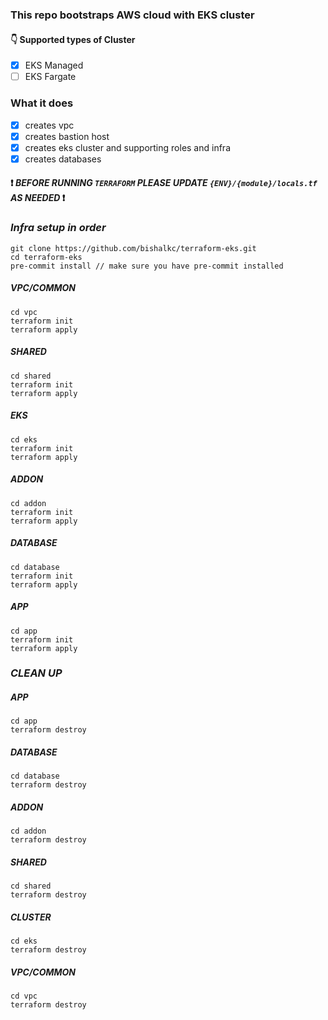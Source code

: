 ### This repo bootstraps AWS cloud with EKS cluster

#### :point_down: Supported types of Cluster
- [x] EKS Managed
- [ ] EKS Fargate

### What it does
- [x] creates vpc
- [x] creates bastion host
- [x] creates eks cluster and supporting roles and infra
- [x] creates databases <!--- optional --->

#### :heavy_exclamation_mark: *BEFORE RUNNING `TERRAFORM` PLEASE UPDATE `{ENV}/{module}/locals.tf` AS NEEDED* :heavy_exclamation_mark:

### *Infra setup in order*
```shell
git clone https://github.com/bishalkc/terraform-eks.git
cd terraform-eks
pre-commit install // make sure you have pre-commit installed
```
##### *VPC/COMMON*
```shell
cd vpc
terraform init
terraform apply
```

##### *SHARED*
```shell
cd shared
terraform init
terraform apply
```

##### *EKS*
```shell
cd eks
terraform init
terraform apply
```

##### *ADDON*
```shell
cd addon
terraform init
terraform apply
```

##### *DATABASE* <!--- If needed --->
```shell
cd database
terraform init
terraform apply
```

##### *APP* <!--- If needed --->
```shell
cd app
terraform init
terraform apply
```

### *CLEAN UP*
##### *APP* <!--- If provisioned --->
```shell
cd app
terraform destroy
```

##### *DATABASE* <!--- If provisioned --->
```shell
cd database
terraform destroy
```

##### *ADDON*
```shell
cd addon
terraform destroy
```
##### *SHARED*
```shell
cd shared
terraform destroy
```

##### *CLUSTER*
```shell
cd eks
terraform destroy
```

##### *VPC/COMMON*
```shell
cd vpc
terraform destroy
```
